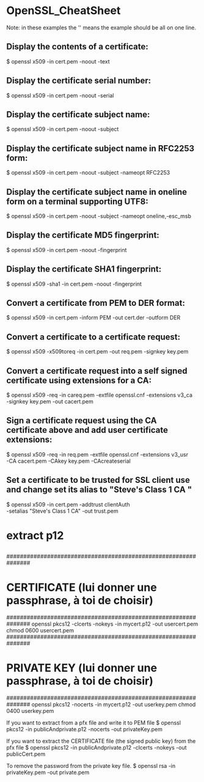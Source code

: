 OpenSSL_CheatSheet
==================

Note: in these examples the '\' means the example should be all on one line.

Display the contents of a certificate:
--------------------------------------

  $ openssl x509 -in cert.pem -noout -text

Display the certificate serial number:
--------------------------------------

  $ openssl x509 -in cert.pem -noout -serial

Display the certificate subject name:
--------------------------------------

  $ openssl x509 -in cert.pem -noout -subject

Display the certificate subject name in RFC2253 form:
--------------------------------------

  $ openssl x509 -in cert.pem -noout -subject -nameopt RFC2253

Display the certificate subject name in oneline form on a terminal supporting UTF8:
--------------------------------------

  $ openssl x509 -in cert.pem -noout -subject -nameopt oneline,-esc_msb

Display the certificate MD5 fingerprint:
--------------------------------------

  $ openssl x509 -in cert.pem -noout -fingerprint

Display the certificate SHA1 fingerprint:
--------------------------------------

  $ openssl x509 -sha1 -in cert.pem -noout -fingerprint

Convert a certificate from PEM to DER format:
--------------------------------------

  $ openssl x509 -in cert.pem -inform PEM -out cert.der -outform DER

Convert a certificate to a certificate request:
--------------------------------------

  $ openssl x509 -x509toreq -in cert.pem -out req.pem -signkey key.pem

Convert a certificate request into a self signed certificate using extensions for a CA:
--------------------------------------

  $ openssl x509 -req -in careq.pem -extfile openssl.cnf -extensions v3_ca \
    -signkey key.pem -out cacert.pem

Sign a certificate request using the CA certificate above and add user certificate extensions:
--------------------------------------

  $ openssl x509 -req -in req.pem -extfile openssl.cnf -extensions v3_usr \
    -CA cacert.pem -CAkey key.pem -CAcreateserial

Set a certificate to be trusted for SSL client use and change set its alias to "Steve's Class 1 CA "
--------------------------------------

  $ openssl x509 -in cert.pem -addtrust clientAuth \
    -setalias "Steve's Class 1 CA" -out trust.pem

###
# extract p12
##       

###############################################################
# CERTIFICATE (lui donner une passphrase, à toi de choisir) ###
###############################################################
openssl pkcs12 -clcerts -nokeys -in mycert.p12 -out usercert.pem
chmod 0600 usercert.pem
###############################################################
# PRIVATE KEY (lui donner une passphrase, à toi de choisir) ###
###############################################################
  openssl pkcs12 -nocerts -in mycert.p12 -out userkey.pem
  chmod 0400 userkey.pem

If you want to extract  from a pfx file and write it to PEM file
  $ openssl pkcs12 -in publicAndprivate.p12 -nocerts -out privateKey.pem

If you want to extract the CERTIFICATE file (the signed public key) from the pfx file
  $ openssl pkcs12 -in publicAndprivate.p12 -clcerts -nokeys -out publicCert.pem

To remove the password from the private key file.
  $ openssl rsa -in privateKey.pem -out private.pem

